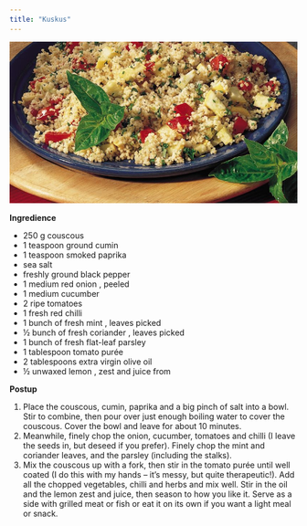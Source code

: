 ```yaml
---
title: "Kuskus"
---
```


![Kuskus](./images/kuskus.jpg)

**Ingredience**

- 250 g couscous
- 1 teaspoon ground cumin
- 1 teaspoon smoked paprika
- sea salt
- freshly ground black pepper
- 1 medium red onion , peeled
- 1 medium cucumber
- 2 ripe tomatoes
- 1 fresh red chilli
- 1 bunch of fresh mint , leaves picked
- ½ bunch of fresh coriander , leaves picked
- 1 bunch of fresh flat-leaf parsley
- 1 tablespoon tomato purée
- 2 tablespoons extra virgin olive oil
- ½ unwaxed lemon , zest and juice from

**Postup**

1. Place the couscous, cumin, paprika and a big pinch of salt into a bowl. Stir to combine, then pour over just enough boiling water to cover the couscous. Cover the bowl and leave for about 10 minutes.
2. Meanwhile, finely chop the onion, cucumber, tomatoes and chilli (I leave the seeds in, but deseed if you prefer). Finely chop the mint and coriander leaves, and the parsley (including the stalks).
3. Mix the couscous up with a fork, then stir in the tomato purée until well coated (I do this with my hands – it’s messy, but quite therapeutic!). Add all the chopped vegetables, chilli and herbs and mix well. Stir in the oil and the lemon zest and juice, then season to how you like it. Serve as a side with grilled meat or fish or eat it on its own if you want a light meal or snack.
